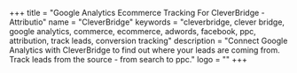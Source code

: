 +++
title = "Google Analytics Ecommerce Tracking For CleverBridge - Attributio"
name = "CleverBridge"
keywords = "cleverbridge, clever bridge, google analytics, commerce, ecommerce, adwords, facebook, ppc, attribution, track leads, conversion tracking"
description = "Connect Google Analytics with CleverBridge to find out where your leads are coming from. Track leads from the source - from search to ppc."
logo = ""
+++
